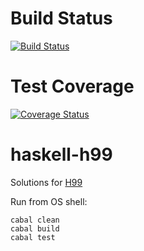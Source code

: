 # Build Status
[![Build Status](https://travis-ci.org/izmailoff/haskell-h99.png?branch=master)](https://travis-ci.org/izmailoff/haskell-h99)

# Test Coverage
[![Coverage Status](https://coveralls.io/repos/izmailoff/haskell-h99/badge.svg?branch=master&service=github)](https://coveralls.io/github/izmailoff/haskell-h99?branch=master)

# haskell-h99
Solutions for [H99](https://wiki.haskell.org/99_questions)

Run from OS shell:

    cabal clean
    cabal build
    cabal test

